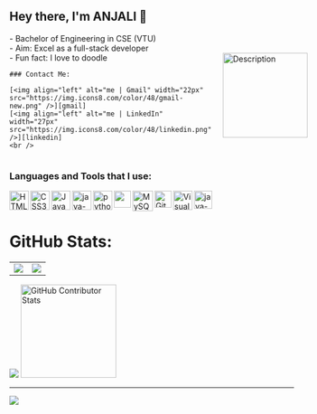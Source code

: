 ## Hey there, I'm ANJALI 👋 

<div style="display: flex; align-items: center;">
  <div style="flex: 1;">
    - Bachelor of Engineering in CSE (VTU)<br>
    - Aim: Excel as a full-stack developer<br>
    - Fun fact: I love to doodle<br>

    ### Contact Me:

    [<img align="left" alt="me | Gmail" width="22px" src="https://img.icons8.com/color/48/gmail-new.png" />][gmail]
    [<img align="left" alt="me | LinkedIn" width="27px" src="https://img.icons8.com/color/48/linkedin.png" />][linkedin]
    <br />
  </div>
  <div style="flex-shrink: 0; margin-left: 20px;">
    <img src="https://i.postimg.cc/Pqtjjpt9/image.png" width="150px" alt="Description">
  </div>
</div>

### Languages and Tools that I use:

<img align="left" alt="HTML5" width="34px" src="https://img.icons8.com/color/48/html-5--v1.png" />
<img align="left" alt="CSS3" width="34px" src="https://img.icons8.com/color/48/css3.png" />
<img align="left" alt="JavaScript" width="34px" src="https://img.icons8.com/color/48/javascript--v1.png" />
<img align="left" width="34px" src="https://img.icons8.com/fluency/48/java-coffee-cup-logo.png" alt="java-coffee-cup-logo" />
<img align="left" width="34px" src="https://img.icons8.com/color/48/python--v1.png" alt="python--v1" />
<img align="left" width="30px" src="https://img.icons8.com/color/48/figma--v1.png" />
<img align="left" alt="MySQL" width="36px" src="https://img.icons8.com/color/48/mysql-logo.png" />
<img align="left" alt="GitHub" width="30px" src="https://img.icons8.com/stickers/48/github.png" />
<img align="left" alt="Visual Studio Code" width="34px" src="https://img.icons8.com/color/48/visual-studio-code-2019.png" />
<img align="left" width="32px" src="https://img.icons8.com/officexs/48/java-eclipse.png" alt="java-eclipse" />

<br />
<br />

[gmail]: https://mail.google.com/mail/u/
[linkedin]: https://www.linkedin.com/in/anjali-k-s-476345228/
[instagram]: https://www.instagram.com/arcane__77/

# GitHub Stats:

<table style="border-collapse: collapse; border: none;">
  <tr>
    <td style="border: none;">
      <img src="https://github-readme-stats.vercel.app/api?username=arcane77&theme=tokyonight&hide_border=false&include_all_commits=true&count_private=false" />
    </td>
    <td style="border: none;">
     <img src="https://github-readme-streak-stats.herokuapp.com/?user=arcane77&theme=tokyonight&hide_border=false" />
    </td>
  </tr>
</table>

<img src="https://github-readme-stats.vercel.app/api/top-langs/?username=arcane77&theme=tokyonight&hide_border=false&include_all_commits=true&count_private=false&layout=compact" />
<img src="https://github-contributor-stats.vercel.app/api?username=arcane77&limit=5&theme=tokyonight&combine_all_yearly_contributions=true" width="58%" height="165px" alt="GitHub Contributor Stats"/>

---
[![](https://visitcount.itsvg.in/api?id=arcane77&icon=0&color=0)](https://visitcount.itsvg.in)
